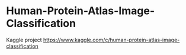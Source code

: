 # Human-Protein-Atlas-Image-Classification

Kaggle project https://www.kaggle.com/c/human-protein-atlas-image-classification

